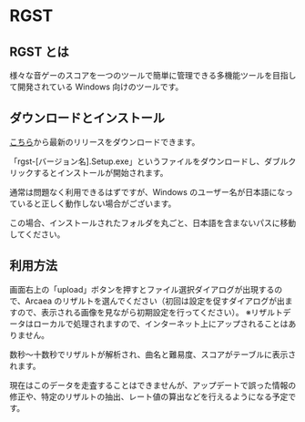 # RGST

## RGST とは

様々な音ゲーのスコアを一つのツールで簡単に管理できる多機能ツールを目指して開発されている Windows 向けのツールです。

## ダウンロードとインストール

[こちら](https://github.com/HIRO15254/RGST/releases)から最新のリリースをダウンロードできます。

「rgst-[バージョン名].Setup.exe」というファイルをダウンロードし、ダブルクリックするとインストールが開始されます。

通常は問題なく利用できるはずですが、Windows のユーザー名が日本語になっていると正しく動作しない場合がございます。

この場合、インストールされたフォルダを丸ごと、日本語を含まないパスに移動してください。

## 利用方法

画面右上の「upload」ボタンを押すとファイル選択ダイアログが出現するので、Arcaea のリザルトを選んでください（初回は設定を促すダイアログが出ますので、表示される画像を見ながら初期設定を行ってください）。
※リザルトデータはローカルで処理されますので、インターネット上にアップされることはありません。

数秒～十数秒でリザルトが解析され、曲名と難易度、スコアがテーブルに表示されます。

現在はこのデータを走査することはできませんが、アップデートで誤った情報の修正や、特定のリザルトの抽出、レート値の算出などを行えるようになる予定です。
